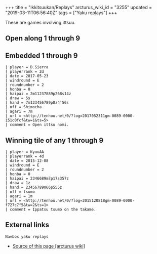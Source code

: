 +++
title = "Ikkitsuukan/Replays"
arcturus_wiki_id = "3255"
updated = "2019-03-11T06:56:40Z"
tags = ["Yaku replays"]
+++

These are games involving ittsuu.

## Open along 1 through 9

## Embedded 1 through 9

```Replay/Tenhou.net|
| player = D.Sierra
| playerrank = 2d
| date = 2017-05-23
| windround = E
| roundnumber = 2
| honba = 0
| haipai = 2m11237889p268s14z
| draw = 5s
| hand = 7m123456789p8z4'56s
| off = Shimocha
| agari = 7m
| url = <http://tenhou.net/0/?log=2017052311gm-0089-0000-151c0fcf&tw=1&ts=5>
| comment = Open ittsu nomi.
```

## Winning tile of any 1 through 9

```Replay/Tenhou.net|
| player = KyuuAA
| playerrank = 4d
| date = 2015-12-08
| windround = E
| roundnumber = 2
| honba = 0
| haipai = 2346689m7p17s357z
| draw = 1z
| hand = 23456789m66p555z
| off = tsumo
| agari = 1m
| url = <http://tenhou.net/0/?log=2015120818gm-0089-0000-f727c7f5&tw=2&ts=1>
| comment = Ippatsu tsumo on the takame.
```

## External links

`Navbox yaku replays`

- [Source of this page [arcturus wiki]](http://arcturus.su/wiki/Ikkitsuukan/Replays)
